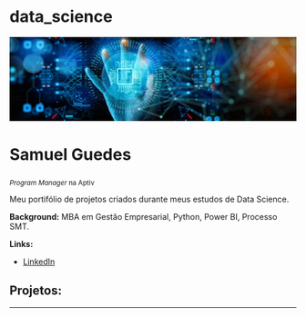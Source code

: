 # data_science

<p align="center">
  <img src="banner-4.jpeg" >
</p>

# Samuel Guedes
<sub>*Program Manager* na Aptiv</sub>

Meu portifólio de projetos criados durante meus estudos de Data Science.

**Background:** MBA em Gestão Empresarial, Python, Power BI, Processo SMT.

**Links:**
* [LinkedIn](https://www.linkedin.com/in/samueluguedes)


## Projetos:


---




